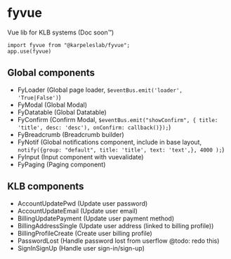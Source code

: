 # fyvue
Vue lib for KLB systems (Doc soon™)

```
import fyvue from "@karpeleslab/fyvue";
app.use(fyvue)
```
## Global components
- FyLoader (Global page loader, ```$eventBus.emit('loader', 'True|False')```)
- FyModal (Global Modal)
- FyDatatable (Global Datatable)
- FyConfirm (Confirm Modal, ```$eventBus.emit("showConfirm", { title: 'title', desc: 'desc'), onConfirm: callback()});```)
- FyBreadcrumb (Breadcrumb builder)
- FyNotif (Global notifications component, include in base layout, ```notify({group: "default", title: 'title', text: 'text',}, 4000 );```)
- FyInput (Input component with vuevalidate)
- FyPaging (Paging component)

## KLB components
- AccountUpdatePwd (Update user password)
- AccountUpdateEmail (Update user email)
- BillingUpdatePayment (Update user payment method)
- BillingAddressSingle  (Update user address (linked to billing profile))
- BillingProfileCreate (Create user billing profile)
- PasswordLost (Handle password lost from userflow @todo: redo this)
- SignInSignUp (Handle user sign-in/sign-up)
